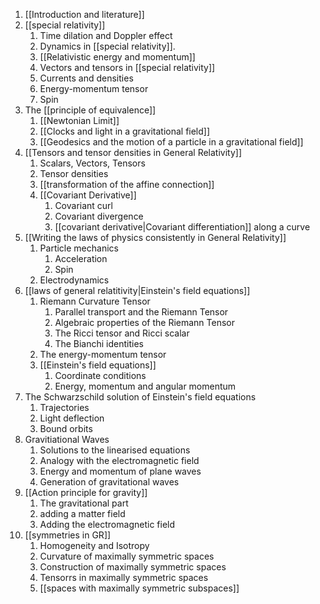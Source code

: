 1. [[Introduction and literature]]
2. [[special relativity]]
    1. Time dilation and Doppler effect
    2. Dynamics in [[special relativity]].
    3. [[Relativistic energy and momentum]]
    4. Vectors and tensors in [[special relativity]]
    5. Currents and densities
    6. Energy-momentum tensor
    7.  Spin
3. The [[principle of equivalence]]
    1. [[Newtonian Limit]]
    2. [[Clocks and light in a gravitational field]]
    3. [[Geodesics and the motion of a particle in a gravitational field]]
4. [[Tensors and tensor densities in General Relativity]]
    1. Scalars, Vectors, Tensors
    2. Tensor densities
    3. [[transformation of the affine connection]]
    4. [[Covariant Derivative]]
        1. Covariant curl
        2. Covariant divergence
        3. [[covariant derivative|Covariant differentiation]] along a curve
5. [[Writing the laws of physics consistently in General Relativity]]
    1. Particle mechanics
        1. Acceleration
        2. Spin
    2. Electrodynamics
6. [[laws of general relatitivity|Einstein's field equations]]
    1. Riemann Curvature Tensor
        1. Parallel transport and the Riemann Tensor
        2. Algebraic properties of the Riemann Tensor
        3. The Ricci tensor and Ricci scalar
        4. The Bianchi identities
    2. The energy-momentum tensor
    3. [[Einstein's field equations]]
        1. Coordinate conditions
        2. Energy, momentum and angular momentum
7. The Schwarzschild solution of Einstein's field equations
    1. Trajectories
    2. Light deflection
    3. Bound orbits
8. Gravitiational Waves
    1. Solutions to the linearised equations
    2. Analogy with the electromagnetic field
    3. Energy and momentum of plane waves
    4. Generation of gravitational waves
9. [[Action principle for gravity]] 
    1. The gravitational part
    2. adding a matter field
    3. Adding the electromagnetic field
10. [[symmetries in GR]]
    1. Homogeneity and Isotropy
    2. Curvature of maximally symmetric spaces
    3. Construction of maximally symmetric spaces
    4. Tensorrs in maximally symmetric spaces
    5. [[spaces with maximally symmetric subspaces]]
